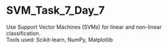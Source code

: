 # SVM_Task_7_Day_7
 Use Support Vector Machines (SVMs) for linear and non-linear classification.
 <br>
 Tools used:  Scikit-learn, NumPy, Matplotlib
